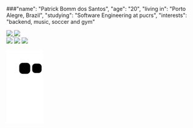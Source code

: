 ###"name": "Patrick Bomm dos Santos",
"age": "20",
"living in": "Porto Alegre, Brazil",
"studying": "Software Engineering at pucrs",
"interests": "backend, music, soccer and gym"

<div>
<a href="https://github.com/PatrickBomm">
<img height="180em" src="https://github-readme-stats.vercel.app/api?username=PatrickBomm&show_icons=true&theme=dark"/>
<img height="180ec" src="https://github-readme-stats.vercel.app/api/top-langs/?username=PatrickBomm&layout=compact&langs_count16&theme=dark"/>
</div>

<div>
<a href="https://discord.com/channels/Patrick Santos#6151" target="_blank"><img src="https://img.shields.io/badge/Discord-5865F2?style=for-the-badge&logo=discord&logoColor=white" target="_blank"></a>
<a href="https://www.instagram.com/patrick_bomm/" target="_blank"><img src="https://img.shields.io/badge/Instagram-E4405F?style=for-the-badge&logo=instagram&logoColor=white" target="_blank"></a>
<a href="https://www.linkedin.com/in/patrick-dos-santos-443601204/" target="_blank"><img src="https://img.shields.io/badge/LinkedIn-0077B5?style=for-the-badge&logo=linkedin&logoColor=white" target="_blank"></a>
</div>

  
  ![Snake animation](https://github.com/PatrickBomm/PatrickBomm/blob/output/github-contribution-grid-snake.svg)

